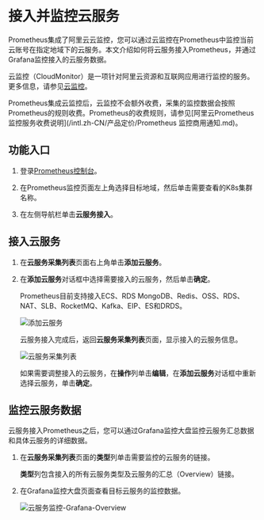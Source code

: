 # 接入并监控云服务

Prometheus集成了阿里云云监控，您可以通过云监控在Prometheus中监控当前云账号在指定地域下的云服务。本文介绍如何将云服务接入Prometheus，并通过Grafana监控接入的云服务数据。

云监控（CloudMonitor）是一项针对阿里云资源和互联网应用进行监控的服务。更多信息，请参见[云监控](https://www.aliyun.com/product/jiankong)。

Prometheus集成云监控后，云监控不会额外收费，采集的监控数据会按照Prometheus的规则收费。Prometheus的收费规则，请参见[阿里云Prometheus监控服务收费说明](/intl.zh-CN/产品定价/Prometheus 监控商用通知.md)。

## 功能入口

1.  登录[Prometheus控制台](https://prometheus.console.aliyun.com/#/home)。

2.  在Prometheus监控页面左上角选择目标地域，然后单击需要查看的K8s集群名称。

3.  在左侧导航栏单击**云服务接入**。


## 接入云服务

1.  在**云服务采集列表**页面右上角单击**添加云服务**。

2.  在**添加云服务**对话框中选择需要接入的云服务，然后单击**确定**。

    Prometheus目前支持接入ECS、RDS MongoDB、Redis、OSS、RDS、NAT、SLB、RocketMQ、Kafka、EIP、ES和DRDS。

    ![添加云服务](https://static-aliyun-doc.oss-accelerate.aliyuncs.com/assets/img/zh-CN/4460726061/p184987.png)

    云服务接入完成后，返回**云服务采集列表**页面，显示接入的云服务信息。

    ![云服务采集列表](https://static-aliyun-doc.oss-accelerate.aliyuncs.com/assets/img/zh-CN/4460726061/p184990.png)

    如果需要调整接入的云服务，在**操作**列单击**编辑**，在**添加云服务**对话框中重新选择云服务，单击**确定**。


## 监控云服务数据

云服务接入Prometheus之后，您可以通过Grafana监控大盘监控云服务汇总数据和具体云服务的详细数据。

1.  在**云服务采集列表**页面的**类型**列单击需要监控的云服务的链接。

    **类型**列包含接入的所有云服务类型及云服务的汇总（Overview）链接。

2.  在Grafana监控大盘页面查看目标云服务的监控数据。

    ![云服务监控-Grafana-Overview](https://static-aliyun-doc.oss-accelerate.aliyuncs.com/assets/img/zh-CN/3774826061/p185064.png)


